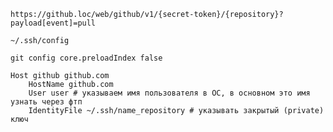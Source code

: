 `https://github.loc/web/github/v1/{secret-token}/{repository}?payload[event]=pull`

`~/.ssh/config`

`git config core.preloadIndex false`

```shell
Host github github.com
    HostName github.com
    User user # указываем имя пользователя в ОС, в основном это имя узнать через фтп
    IdentityFile ~/.ssh/name_repository # указывать закрытый (private) ключ
```
```text

```
